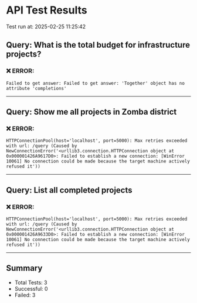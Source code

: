 # API Test Results

Test run at: 2025-02-25 11:25:42

## Query: What is the total budget for infrastructure projects?

### ❌ ERROR:
```
Failed to get answer: Failed to get answer: 'Together' object has no attribute 'completions'
```

---

## Query: Show me all projects in Zomba district

### ❌ ERROR:
```
HTTPConnectionPool(host='localhost', port=5000): Max retries exceeded with url: /query (Caused by NewConnectionError('<urllib3.connection.HTTPConnection object at 0x000001426A9617D0>: Failed to establish a new connection: [WinError 10061] No connection could be made because the target machine actively refused it'))
```

---

## Query: List all completed projects

### ❌ ERROR:
```
HTTPConnectionPool(host='localhost', port=5000): Max retries exceeded with url: /query (Caused by NewConnectionError('<urllib3.connection.HTTPConnection object at 0x000001426A9633D0>: Failed to establish a new connection: [WinError 10061] No connection could be made because the target machine actively refused it'))
```

---


## Summary

- Total Tests: 3
- Successful: 0
- Failed: 3
